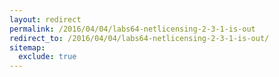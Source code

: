 ```yaml
---
layout: redirect
permalink: /2016/04/04/labs64-netlicensing-2-3-1-is-out
redirect_to: /2016/04/04/labs64-netlicensing-2-3-1-is-out/
sitemap:
  exclude: true
---
```

